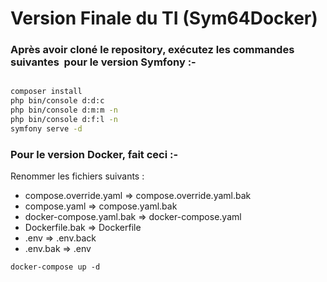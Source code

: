 # Version Finale du TI (Sym64Docker)


### Après avoir cloné le repository, exécutez les commandes suivantes  pour le version Symfony :- 

```bash

composer install
php bin/console d:d:c
php bin/console d:m:m -n
php bin/console d:f:l -n
symfony serve -d
```

### Pour le version Docker, fait ceci :-

Renommer les fichiers suivants :

- compose.override.yaml => compose.override.yaml.bak
- compose.yaml => compose.yaml.bak
- docker-compose.yaml.bak => docker-compose.yaml
- Dockerfile.bak => Dockerfile
- .env => .env.back
- .env.bak => .env


```
docker-compose up -d
```